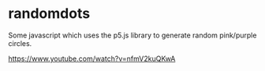 # randomdots

Some javascript which uses the p5.js library to generate random pink/purple circles. 

https://www.youtube.com/watch?v=nfmV2kuQKwA

